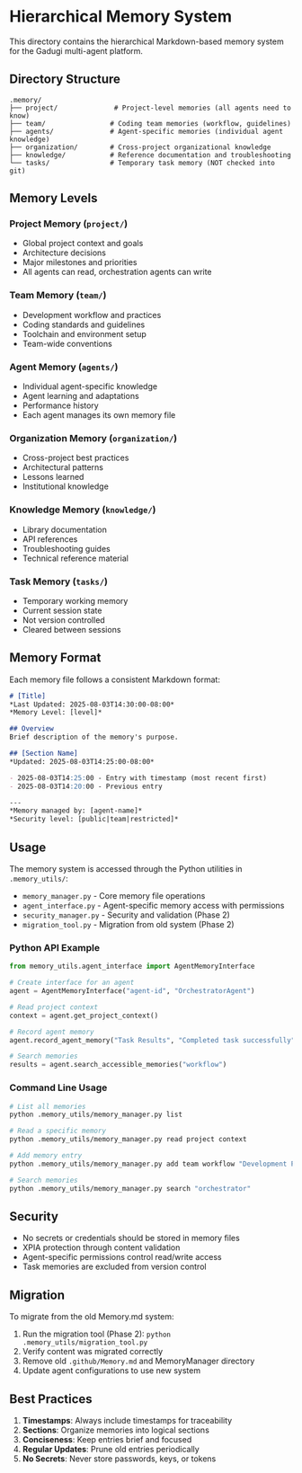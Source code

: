 # Hierarchical Memory System

This directory contains the hierarchical Markdown-based memory system for the Gadugi multi-agent platform.

## Directory Structure

```
.memory/
├── project/              # Project-level memories (all agents need to know)
├── team/                # Coding team memories (workflow, guidelines)
├── agents/              # Agent-specific memories (individual agent knowledge)
├── organization/        # Cross-project organizational knowledge
├── knowledge/           # Reference documentation and troubleshooting
└── tasks/               # Temporary task memory (NOT checked into git)
```

## Memory Levels

### Project Memory (`project/`)
- Global project context and goals
- Architecture decisions
- Major milestones and priorities
- All agents can read, orchestration agents can write

### Team Memory (`team/`)
- Development workflow and practices
- Coding standards and guidelines
- Toolchain and environment setup
- Team-wide conventions

### Agent Memory (`agents/`)
- Individual agent-specific knowledge
- Agent learning and adaptations
- Performance history
- Each agent manages its own memory file

### Organization Memory (`organization/`)
- Cross-project best practices
- Architectural patterns
- Lessons learned
- Institutional knowledge

### Knowledge Memory (`knowledge/`)
- Library documentation
- API references
- Troubleshooting guides
- Technical reference material

### Task Memory (`tasks/`)
- Temporary working memory
- Current session state
- Not version controlled
- Cleared between sessions

## Memory Format

Each memory file follows a consistent Markdown format:

```markdown
# [Title]
*Last Updated: 2025-08-03T14:30:00-08:00*
*Memory Level: [level]*

## Overview
Brief description of the memory's purpose.

## [Section Name]
*Updated: 2025-08-03T14:25:00-08:00*

- 2025-08-03T14:25:00 - Entry with timestamp (most recent first)
- 2025-08-03T14:20:00 - Previous entry

---
*Memory managed by: [agent-name]*
*Security level: [public|team|restricted]*
```

## Usage

The memory system is accessed through the Python utilities in `.memory_utils/`:

- `memory_manager.py` - Core memory file operations
- `agent_interface.py` - Agent-specific memory access with permissions
- `security_manager.py` - Security and validation (Phase 2)
- `migration_tool.py` - Migration from old system (Phase 2)

### Python API Example

```python
from memory_utils.agent_interface import AgentMemoryInterface

# Create interface for an agent
agent = AgentMemoryInterface("agent-id", "OrchestratorAgent")

# Read project context
context = agent.get_project_context()

# Record agent memory
agent.record_agent_memory("Task Results", "Completed task successfully")

# Search memories
results = agent.search_accessible_memories("workflow")
```

### Command Line Usage

```bash
# List all memories
python .memory_utils/memory_manager.py list

# Read a specific memory
python .memory_utils/memory_manager.py read project context

# Add memory entry
python .memory_utils/memory_manager.py add team workflow "Development Process" "New guideline"

# Search memories
python .memory_utils/memory_manager.py search "orchestrator"
```

## Security

- No secrets or credentials should be stored in memory files
- XPIA protection through content validation
- Agent-specific permissions control read/write access
- Task memories are excluded from version control

## Migration

To migrate from the old Memory.md system:

1. Run the migration tool (Phase 2): `python .memory_utils/migration_tool.py`
2. Verify content was migrated correctly
3. Remove old `.github/Memory.md` and MemoryManager directory
4. Update agent configurations to use new system

## Best Practices

1. **Timestamps**: Always include timestamps for traceability
2. **Sections**: Organize memories into logical sections
3. **Conciseness**: Keep entries brief and focused
4. **Regular Updates**: Prune old entries periodically
5. **No Secrets**: Never store passwords, keys, or tokens
